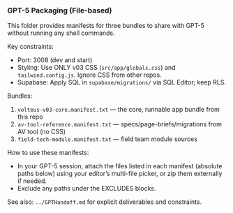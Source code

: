 ### GPT-5 Packaging (File-based)

This folder provides manifests for three bundles to share with GPT-5 without running any shell commands.

Key constraints:
- Port: 3008 (dev and start)
- Styling: Use ONLY v03 CSS (`src/app/globals.css`) and `tailwind.config.js`. Ignore CSS from other repos.
- Supabase: Apply SQL in `supabase/migrations/` via SQL Editor; keep RLS.

Bundles:
1) `volteus-v03-core.manifest.txt` — the core, runnable app bundle from this repo
2) `av-tool-reference.manifest.txt` — specs/page-briefs/migrations from AV tool (no CSS)
3) `field-tech-module.manifest.txt` — field team module sources

How to use these manifests:
- In your GPT-5 session, attach the files listed in each manifest (absolute paths below) using your editor’s multi-file picker, or zip them externally if needed.
- Exclude any paths under the EXCLUDES blocks.

See also: `../GPTHandoff.md` for explicit deliverables and constraints.

